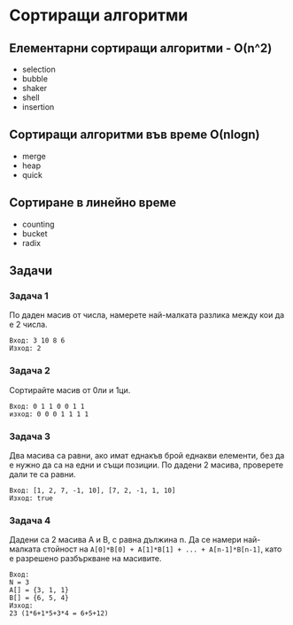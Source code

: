 # Сортиращи алгоритми

## Елементарни сортиращи алгоритми - О(n^2)
- selection
- bubble
- shaker
- shell
- insertion

## Сортиращи алгоритми във време О(nlogn)
- merge
- heap
- quick

## Сортиранe в линейно време
- counting
- bucket
- radix

## Задачи
### Задача 1
По даден масив от числа, намерете най-малката разлика между кои да е 2 числа.
```
Вход: 3 10 8 6
Изход: 2
```
### Задача 2
Сортирайте масив от 0ли и 1ци.
```
Вход: 0 1 1 0 0 1 1
изход: 0 0 0 1 1 1 1
```
### Задача 3
Два масива са равни, ако имат еднакъв брой еднакви елементи, без да е нужно да са на едни и същи позиции. По дадени 2 масива, проверете дали те са равни.
```
Вход: [1, 2, 7, -1, 10], [7, 2, -1, 1, 10]
Изход: true
```
### Задача 4
Дадени са 2 масива A и B, с равна дължина n. Да се намери най-малката стойност на `A[0]*B[0] + A[1]*B[1] + ... + A[n-1]*B[n-1]`, като е разрешено разбъркване на масивите.
```
Вход:
N = 3 
A[] = {3, 1, 1}
B[] = {6, 5, 4}
Изход:
23 (1*6+1*5+3*4 = 6+5+12)
```